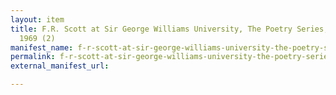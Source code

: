 ```yaml
---
layout: item
title: F.R. Scott at Sir George Williams University, The Poetry Series, 22 February
  1969 (2)
manifest_name: f-r-scott-at-sir-george-williams-university-the-poetry-series-22-february-1969-2-
permalink: f-r-scott-at-sir-george-williams-university-the-poetry-series-22-february-1969-2-
external_manifest_url: 

---
```

<!-- Add an essay or interpretive material below this line,
using HTML or markdown.  Do not modify this file above this line -->
